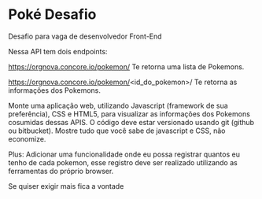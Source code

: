 # Poké Desafio

Desafio para vaga de desenvolvedor Front-End

Nessa API tem dois endpoints:

https://orgnova.concore.io/pokemon/
Te retorna uma lista de Pokemons.

https://orgnova.concore.io/pokemon/<id_do_pokemon>/
Te retorna as informações dos Pokemons.

Monte uma aplicação web, utilizando Javascript (framework de sua preferência), CSS e HTML5, para visualizar as informações dos Pokemons cosumidas dessas APIS. O código deve estar versionado usando git (github ou bitbucket).
Mostre tudo que você sabe de javascript e CSS, não economize.

Plus:
Adicionar uma funcionalidade onde eu possa registrar quantos eu tenho de cada pokemon, esse registro deve ser realizado utilizando as ferramentas do próprio browser.

Se quiser exigir mais fica a vontade
